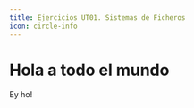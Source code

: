 ```yaml
---
title: Ejercicios UT01. Sistemas de Ficheros
icon: circle-info
---
```

# Hola a todo el mundo
Ey ho!
